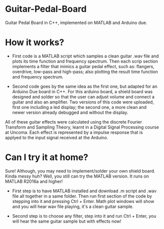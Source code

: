 # Guitar-Pedal-Board

Guitar Pedal Board in C++, implemented on MATLAB and Arduino due.

# How it works?

- First code is a MATLAB script which samples a clean guitar .wav file and plots its time function and frequency spectrum. Then each scrip section implements a filter that mimics a guitar pedal effect, such as: flangers, overdrive, low-pass and high-pass; also plotting the result time function and frequency spectrum.

- Second code goes by the same idea as the first one, but adapted for an Arduino Due board in C++. For this arduino board, a shield board was designed and solder so that the user can adjust volume and connect a guitar and also an amplifier. Two versions of this code were uploaded, first one including a led display; the second one, a more clean and newer version already debugged and without the display.

All of these guitar effects were calculated using the discrete Fourier Transform and Sampling Theory, learnt in a Digital Signal Processing course at Uncoma. Each effect is represented by a impulse response that is applyed to the input signal received at the Arduino.

# Can I try it at home?

Sure! Although, you may need to implement/solder your own shield board. Kinda messy huh? Well, you still can try the MATLAB version. It runs on MATLAB R2016a and higher!

- First step is to have MATLAB installed and download .m script and .wav file all together in a same folder. Then run first section of the code by stepping into it and pressing Ctrl + Enter. Math plot windows will show and you will hear wav file playing, it's a clean guitar sample.

- Second step is to choose any filter, step into it and run Ctrl + Enter, you will hear the same guitar sample but with effects now!
